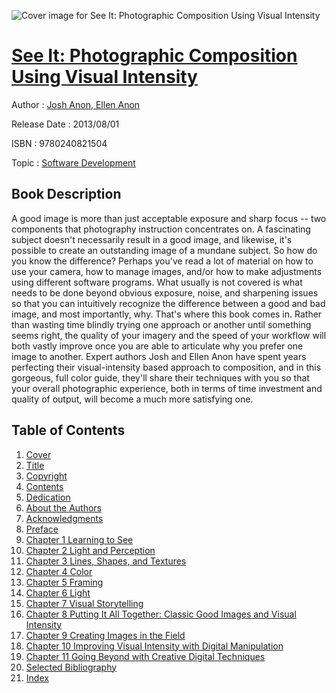 ![Cover image for See It: Photographic Composition Using Visual Intensity](https://imgdetail.ebookreading.net/cover/cover/software_development/EB9780240821504.jpg)

[See It: Photographic Composition Using Visual Intensity](https://ebookreading.net/view/book/See+It%3A+Photographic+Composition+Using+Visual+Intensity-EB9780240821504_1.html "See It: Photographic Composition Using Visual Intensity")
====================================================================================================================

Author : [Josh Anon](https://ebookreading.net/search/author/Josh+Anon),[ Ellen Anon](https://ebookreading.net/search/author/+Ellen+Anon)

Release Date : 2013/08/01

ISBN : 9780240821504

Topic : [Software Development](https://ebookreading.net/search/category/software-development)

Book Description
-----------------

A good image is more than just acceptable exposure and sharp focus -- two components that photography instruction concentrates on. A fascinating subject doesn't necessarily result in a good image, and likewise, it's possible to create an outstanding image of a mundane subject. So how do you know the difference? Perhaps you've read a lot of material on how to use your camera, how to manage images, and/or how to make adjustments using different software programs. What usually is not covered is what needs to be done beyond obvious exposure, noise, and sharpening issues so that you can intuitively recognize the difference between a good and bad image, and most importantly, why. That's where this book comes in. Rather than wasting time blindly trying one approach or another until something seems right, the quality of your imagery and the speed of your workflow will both vastly improve once you are able to articulate why you prefer one image to another. Expert authors Josh and Ellen Anon have spent years perfecting their visual-intensity based approach to composition, and in this gorgeous, full color guide, they'll share their techniques with you so that your overall photographic experience, both in terms of time investment and quality of output, will become a much more satisfying one. 
              
Table of Contents
-----------------

1. [Cover](https://ebookreading.net/view/book/See+It%3A+Photographic+Composition+Using+Visual+Intensity-EB9780240821504_1.html)
1. [Title](https://ebookreading.net/view/book/See+It%3A+Photographic+Composition+Using+Visual+Intensity-EB9780240821504_3.html#page_iii)
1. [Copyright](https://ebookreading.net/view/book/See+It%3A+Photographic+Composition+Using+Visual+Intensity-EB9780240821504_4.html#page_iv)
1. [Contents](https://ebookreading.net/view/book/See+It%3A+Photographic+Composition+Using+Visual+Intensity-EB9780240821504_5.html#page_v)
1. [Dedication](https://ebookreading.net/view/book/See+It%3A+Photographic+Composition+Using+Visual+Intensity-EB9780240821504_6.html#ht0003)
1. [About the Authors](https://ebookreading.net/view/book/See+It%3A+Photographic+Composition+Using+Visual+Intensity-EB9780240821504_7.html#ht0004)
1. [Acknowledgments](https://ebookreading.net/view/book/See+It%3A+Photographic+Composition+Using+Visual+Intensity-EB9780240821504_8.html#ht0005)
1. [Preface](https://ebookreading.net/view/book/See+It%3A+Photographic+Composition+Using+Visual+Intensity-EB9780240821504_9.html#ht0006)
1. [Chapter 1 Learning to See](https://ebookreading.net/view/book/See+It%3A+Photographic+Composition+Using+Visual+Intensity-EB9780240821504_10.html#ht0007)
1. [Chapter 2 Light and Perception](https://ebookreading.net/view/book/See+It%3A+Photographic+Composition+Using+Visual+Intensity-EB9780240821504_11.html#ht0017)
1. [Chapter 3 Lines, Shapes, and Textures](https://ebookreading.net/view/book/See+It%3A+Photographic+Composition+Using+Visual+Intensity-EB9780240821504_12.html#ht0031)
1. [Chapter 4 Color](https://ebookreading.net/view/book/See+It%3A+Photographic+Composition+Using+Visual+Intensity-EB9780240821504_13.html#ht0045)
1. [Chapter 5 Framing](https://ebookreading.net/view/book/See+It%3A+Photographic+Composition+Using+Visual+Intensity-EB9780240821504_14.html#ht0058)
1. [Chapter 6 Light](https://ebookreading.net/view/book/See+It%3A+Photographic+Composition+Using+Visual+Intensity-EB9780240821504_15.html#ht0070)
1. [Chapter 7 Visual Storytelling](https://ebookreading.net/view/book/See+It%3A+Photographic+Composition+Using+Visual+Intensity-EB9780240821504_16.html#ht0078)
1. [Chapter 8 Putting It All Together: Classic Good Images and Visual Intensity](https://ebookreading.net/view/book/See+It%3A+Photographic+Composition+Using+Visual+Intensity-EB9780240821504_17.html#ht0085)
1. [Chapter 9 Creating Images in the Field](https://ebookreading.net/view/book/See+It%3A+Photographic+Composition+Using+Visual+Intensity-EB9780240821504_18.html#ht0100)
1. [Chapter 10 Improving Visual Intensity with Digital Manipulation](https://ebookreading.net/view/book/See+It%3A+Photographic+Composition+Using+Visual+Intensity-EB9780240821504_19.html#ht0120)
1. [Chapter 11 Going Beyond with Creative Digital Techniques](https://ebookreading.net/view/book/See+It%3A+Photographic+Composition+Using+Visual+Intensity-EB9780240821504_20.html#ht0137)
1. [Selected Bibliography](https://ebookreading.net/view/book/See+It%3A+Photographic+Composition+Using+Visual+Intensity-EB9780240821504_21.html#ht0153)
1. [Index](https://ebookreading.net/view/book/See+It%3A+Photographic+Composition+Using+Visual+Intensity-EB9780240821504_22.html#ht0154)
